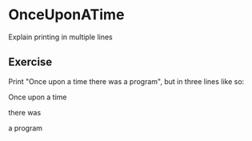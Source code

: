 
# OnceUponATime

Explain printing in multiple lines

## Exercise

Print "Once upon a time there was a program", but in three lines like so:

Once upon a time

there was

a program
